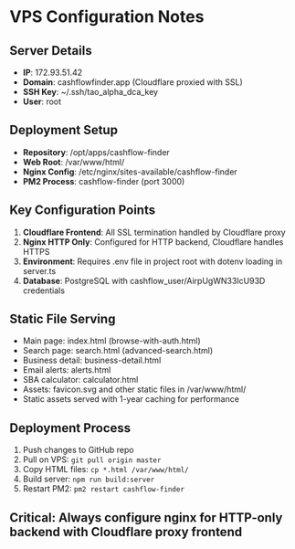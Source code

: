 # VPS Configuration Notes

## Server Details
- **IP**: 172.93.51.42
- **Domain**: cashflowfinder.app (Cloudflare proxied with SSL)
- **SSH Key**: ~/.ssh/tao_alpha_dca_key
- **User**: root

## Deployment Setup
- **Repository**: /opt/apps/cashflow-finder
- **Web Root**: /var/www/html/
- **Nginx Config**: /etc/nginx/sites-available/cashflow-finder
- **PM2 Process**: cashflow-finder (port 3000)

## Key Configuration Points
1. **Cloudflare Frontend**: All SSL termination handled by Cloudflare proxy
2. **Nginx HTTP Only**: Configured for HTTP backend, Cloudflare handles HTTPS
3. **Environment**: Requires .env file in project root with dotenv loading in server.ts
4. **Database**: PostgreSQL with cashflow_user/AirpUgWN33IcU93D credentials

## Static File Serving
- Main page: index.html (browse-with-auth.html)
- Search page: search.html (advanced-search.html) 
- Business detail: business-detail.html
- Email alerts: alerts.html
- SBA calculator: calculator.html
- Assets: favicon.svg and other static files in /var/www/html/
- Static assets served with 1-year caching for performance

## Deployment Process
1. Push changes to GitHub repo
2. Pull on VPS: `git pull origin master`
3. Copy HTML files: `cp *.html /var/www/html/`
4. Build server: `npm run build:server`
5. Restart PM2: `pm2 restart cashflow-finder`

## Critical: Always configure nginx for HTTP-only backend with Cloudflare proxy frontend